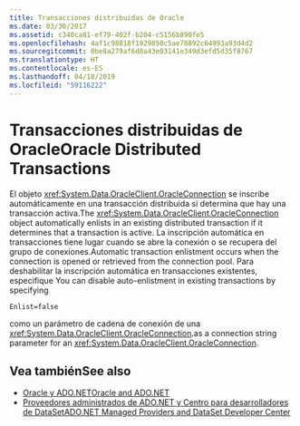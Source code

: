 ```yaml
---
title: Transacciones distribuidas de Oracle
ms.date: 03/30/2017
ms.assetid: c340ca81-ef79-402f-b204-c5156b890fe5
ms.openlocfilehash: 4af1c98818f1929850c5ae78892c64993a93d4d2
ms.sourcegitcommit: 0be8a279af6d8a43e03141e349d3efd5d35f8767
ms.translationtype: HT
ms.contentlocale: es-ES
ms.lasthandoff: 04/18/2019
ms.locfileid: "59116222"
---
```

# <a name="oracle-distributed-transactions"></a><span data-ttu-id="44c51-102">Transacciones distribuidas de Oracle</span><span class="sxs-lookup"><span data-stu-id="44c51-102">Oracle Distributed Transactions</span></span>
<span data-ttu-id="44c51-103">El objeto <xref:System.Data.OracleClient.OracleConnection> se inscribe automáticamente en una transacción distribuida si determina que hay una transacción activa.</span><span class="sxs-lookup"><span data-stu-id="44c51-103">The <xref:System.Data.OracleClient.OracleConnection> object automatically enlists in an existing distributed transaction if it determines that a transaction is active.</span></span> <span data-ttu-id="44c51-104">La inscripción automática en transacciones tiene lugar cuando se abre la conexión o se recupera del grupo de conexiones.</span><span class="sxs-lookup"><span data-stu-id="44c51-104">Automatic transaction enlistment occurs when the connection is opened or retrieved from the connection pool.</span></span> <span data-ttu-id="44c51-105">Para deshabilitar la inscripción automática en transacciones existentes, especifique </span><span class="sxs-lookup"><span data-stu-id="44c51-105">You can disable auto-enlistment in existing transactions by specifying</span></span>  
  
```  
Enlist=false  
```  
  
 <span data-ttu-id="44c51-106">como un parámetro de cadena de conexión de una <xref:System.Data.OracleClient.OracleConnection>.</span><span class="sxs-lookup"><span data-stu-id="44c51-106">as a connection string parameter for an <xref:System.Data.OracleClient.OracleConnection>.</span></span>  
  
## <a name="see-also"></a><span data-ttu-id="44c51-107">Vea también</span><span class="sxs-lookup"><span data-stu-id="44c51-107">See also</span></span>

- [<span data-ttu-id="44c51-108">Oracle y ADO.NET</span><span class="sxs-lookup"><span data-stu-id="44c51-108">Oracle and ADO.NET</span></span>](../../../../docs/framework/data/adonet/oracle-and-adonet.md)
- [<span data-ttu-id="44c51-109">Proveedores administrados de ADO.NET y Centro para desarrolladores de DataSet</span><span class="sxs-lookup"><span data-stu-id="44c51-109">ADO.NET Managed Providers and DataSet Developer Center</span></span>](https://go.microsoft.com/fwlink/?LinkId=217917)
